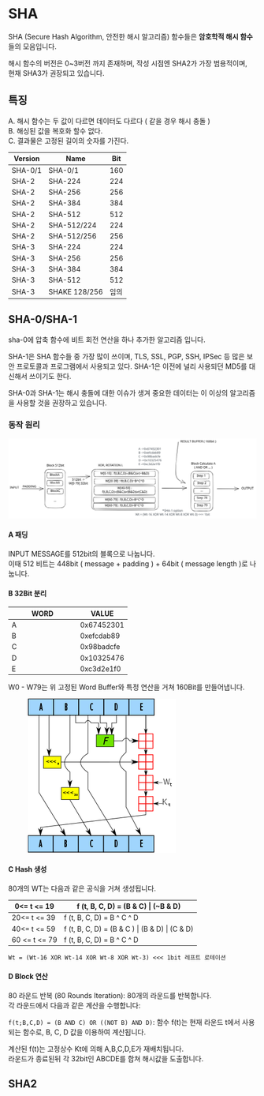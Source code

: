 # SHA

SHA (Secure Hash Algorithm, 안전한 해시 알고리즘) 함수들은 **암호학적 해시 함수**들의 모음입니다.

해시 함수의 버전은 0\~3버전 까지 존재하며, 작성 시점엔 SHA2가 가장 범용적이며, \
현재 SHA3가 권장되고 있습니다.

## 특징

A. 해시 함수는 두 값이 다르면 데이터도 다르다 ( 같을 경우 해시 충돌 )\
B. 해싱된 값을 복호화 할수 없다.\
C. 결과물은 고정된 길이의 숫자를 가진다.

| Version | Name          | Bit |
| ------- | ------------- | --- |
| SHA-0/1 | SHA-0/1       | 160 |
| SHA-2   | SHA-224       | 224 |
| SHA-2   | SHA-256       | 256 |
| SHA-2   | SHA-384       | 384 |
| SHA-2   | SHA-512       | 512 |
| SHA-2   | SHA-512/224   | 224 |
| SHA-2   | SHA-512/256   | 256 |
| SHA-3   | SHA-224       | 224 |
| SHA-3   | SHA-256       | 256 |
| SHA-3   | SHA-384       | 384 |
| SHA-3   | SHA-512       | 512 |
| SHA-3   | SHAKE 128/256 | 임의  |

## SHA-0/SHA-1

sha-0에 압축 함수에 비트 회전 연산을 하나 추가한 알고리즘 입니다.

SHA-1은 SHA 함수들 중 가장 많이 쓰이며, TLS, SSL, PGP, SSH, IPSec 등 많은 보안 프로토콜과 프로그램에서 사용되고 있다. SHA-1은 이전에 널리 사용되던 MD5를 대신해서 쓰이기도 한다.

SHA-0과 SHA-1는 해시 충돌에 대한 이슈가 생겨 중요한 데이터는 이 이상의 알고리즘을 사용할 것을 권장하고 있습니다.

### 동작 원리

<img src="../../.gitbook/assets/file.excalidraw (19).svg" alt="" class="gitbook-drawing">

#### A 패딩

INPUT MESSAGE를 512bit의 블록으로 나눕니다.\
이때 512 비트는 448bit ( message + padding ) + 64bit ( message length )로 나눕니다.

#### B 32Bit 분리

<table data-header-hidden><thead><tr><th width="125">WORD</th><th>VALUE</th></tr></thead><tbody><tr><td>A</td><td>0x67452301</td></tr><tr><td>B</td><td>0xefcdab89</td></tr><tr><td>C</td><td>0x98badcfe</td></tr><tr><td>D</td><td>0x10325476</td></tr><tr><td>E</td><td>0xc3d2e1f0</td></tr></tbody></table>

W0 - W79는 위 고정된 Word Buffer와 특정 연산을 거쳐 160Bit를 만들어냅니다.

<figure><img src="../../.gitbook/assets/image (12).png" alt=""><figcaption></figcaption></figure>

#### C Hash 생성

80개의 WT는 다음과 같은 공식을 거쳐 생성됩니다.

| 0<= t <= 19   | f (t, B, C, D) = (B & C) \| (\~B & D)           |
| ------------- | ----------------------------------------------- |
| 20<= t <= 39  | f (t, B, C, D) = B ^ C ^ D                      |
| 40<= t <= 59  | f (t, B, C, D) = (B & C ) \| (B & D) \| (C & D) |
| 60 <= t <= 79 | f (t, B, C, D) = B ^ C ^ D                      |

`Wt = (Wt-16 XOR Wt-14 XOR Wt-8 XOR Wt-3) <<< 1bit 레프트 로테이션`

#### D Block 연산

80 라운드 반복 (80 Rounds Iteration): 80개의 라운드를 반복합니다.\
각 라운드에서 다음과 같은 계산을 수행합니다:

`f(t;B,C,D) = (B AND C) OR ((NOT B) AND D)`: 함수 f(t)는 현재 라운드 t에서 사용되는 함수로, B, C, D 값을 이용하여 계산됩니다.

계산된 f(t)는 고정상수 Kt에 의해 A,B,C,D,E가 재배치됩니다.\
라운드가 종료된뒤 각 32bit인 ABCDE를 합쳐 해시값을 도출합니다.

## SHA2
